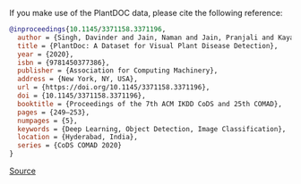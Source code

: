 If you make use of the PlantDOC data, please cite the following reference:

```bibtex
@inproceedings{10.1145/3371158.3371196,
  author = {Singh, Davinder and Jain, Naman and Jain, Pranjali and Kayal, Pratik and Kumawat, Sudhakar and Batra, Nipun},
  title = {PlantDoc: A Dataset for Visual Plant Disease Detection},
  year = {2020},
  isbn = {9781450377386},
  publisher = {Association for Computing Machinery},
  address = {New York, NY, USA},
  url = {https://doi.org/10.1145/3371158.3371196},
  doi = {10.1145/3371158.3371196},
  booktitle = {Proceedings of the 7th ACM IKDD CoDS and 25th COMAD},
  pages = {249–253},
  numpages = {5},
  keywords = {Deep Learning, Object Detection, Image Classification},
  location = {Hyderabad, India},
  series = {CoDS COMAD 2020}
}
```

[Source](https://github.com/pratikkayal/PlantDoc-Object-Detection-Dataset#bibtex)

